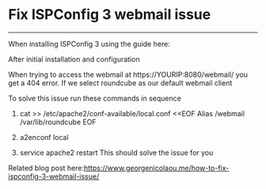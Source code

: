 # Fix ISPConfig 3 webmail issue
-------------------------------
When installing ISPConfig 3 using the guide here:

After initial installation and configuration 

When trying to access the webmail at https://YOURIP:8080/webmail/ you get a 404 error. If we select roundcube as our default webmail client

To solve this issue run these commands in sequence 

1. cat >> /etc/apache2/conf-available/local.conf <<EOF
   Alias /webmail /var/lib/roundcube
   EOF

2. a2enconf local
3. service apache2 restart
This should solve the issue for you

Related blog post here:https://www.georgenicolaou.me/how-to-fix-ispconfig-3-webmail-issue/
